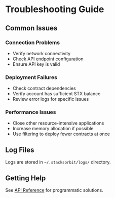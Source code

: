 # Troubleshooting Guide

## Common Issues

### Connection Problems

- Verify network connectivity
- Check API endpoint configuration
- Ensure API key is valid

### Deployment Failures

- Check contract dependencies
- Verify account has sufficient STX balance
- Review error logs for specific issues

### Performance Issues

- Close other resource-intensive applications
- Increase memory allocation if possible
- Use filtering to deploy fewer contracts at once

## Log Files

Logs are stored in `~/.stacksorbit/logs/` directory.

## Getting Help

See [API Reference](./api.md) for programmatic solutions.
